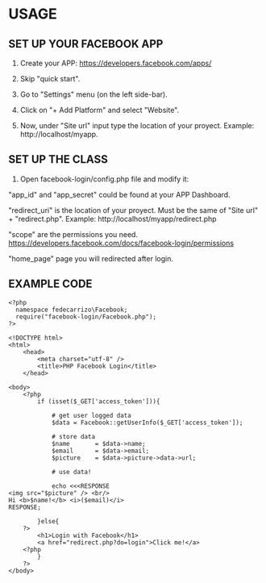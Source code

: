 # USAGE

## SET UP YOUR FACEBOOK APP

1) Create your APP: https://developers.facebook.com/apps/

2) Skip "quick start".

3) Go to "Settings" menu (on the left side-bar).

4) Click on "+ Add Platform" and select "Website".

5) Now, under "Site url" input type the location of your proyect. Example: http://localhost/myapp.


## SET UP THE CLASS

1) Open facebook-login/config.php file and modify it:

  "app_id" and "app_secret" could be found at your APP Dashboard.
  
  "redirect_uri" is the location of your proyect. Must be the same of "Site url" + "redirect.php". Example: http://localhost/myapp/redirect.php
  
  "scope" are the permissions you need. https://developers.facebook.com/docs/facebook-login/permissions
  
  "home_page" page you will redirected after login.
  
  
## EXAMPLE CODE
    <?php
      namespace fedecarrizo\Facebook;
      require("facebook-login/Facebook.php");
    ?>

    <!DOCTYPE html>
    <html>
        <head>
            <meta charset="utf-8" />
            <title>PHP Facebook Login</title>
        </head>

    <body>
        <?php
            if (isset($_GET['access_token'])){

                # get user logged data
                $data = Facebook::getUserInfo($_GET['access_token']);

                # store data
                $name       = $data->name;
                $email      = $data->email;
                $picture    = $data->picture->data->url;

                # use data!

                echo <<<RESPONSE
    <img src="$picture" /> <br/>
    Hi <b>$name!</b> <i>($email)</i>
    RESPONSE;

            }else{
        ?>
            <h1>Login with Facebook</h1>
            <a href="redirect.php?do=login">Click me!</a>
        <?php
            }
        ?>
    </body>
</html>
